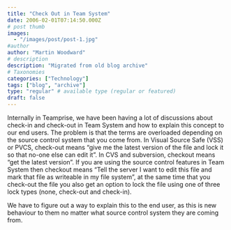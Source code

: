 ```yaml
---
title: "Check Out in Team System"
date: 2006-02-01T07:14:50.000Z
# post thumb
images:
  - "/images/post/post-1.jpg"
#author
author: "Martin Woodward"
# description
description: "Migrated from old blog archive"
# Taxonomies
categories: ["Technology"]
tags: ["blog", "archive"]
type: "regular" # available type (regular or featured)
draft: false
---
```


Internally in Teamprise, we have been having a lot of discussions about check-in and check-out in Team System and how to explain this concept to our end users.  The problem is that the terms are overloaded depending on the source control system that you come from.  In Visual Source Safe (VSS) or PVCS, check-out means “give me the latest version of the file and lock it so that no-one else can edit it”.  In CVS and subversion, checkout means “get the latest version”.  If you are using the source control features in Team System then checkout means “Tell the server I want to edit this file and mark that file as writeable in my file system”, at the same time that you check-out the file you also get an option to lock the file using one of three lock types (none, check-out and check-in).

We have to figure out a way to explain this to the end user, as this is new behaviour to them no matter what source control system they are coming from.